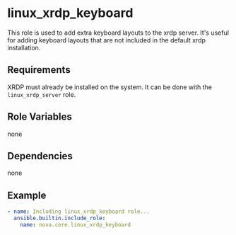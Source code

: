 # linux_xrdp_keyboard

This role is used to add extra keyboard layouts to the xrdp server. It's useful for adding keyboard layouts that are not included in the default xrdp installation.

## Requirements

XRDP must already be installed on the system. It can be done with the `linux_xrdp_server` role.

## Role Variables

none

## Dependencies

none

## Example

```yml
- name: Including linux_xrdp_keyboard role...
  ansible.builtin.include_role:
    name: nova.core.linux_xrdp_keyboard
```
